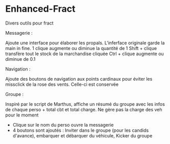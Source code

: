 # Enhanced-Fract
Divers outils pour fract

Messagerie : 

Ajoute une interface pour élaborer les propals. L'inferface originale garde la main in fine. 
1 clique augmente ou diminue la quantité de 1
Shift + clique transfère tout le stock de la marchandise cliquée
Ctrl + clique augmente ou diminue de 0.1

Navigation :

Ajoute des boutons de navigation aux points cardinaux pour éviter les missclick de la rose des vents. Celle-ci est conservée

Groupe :

Inspiré par le script de Marthus, affiche un résumé du groupe avec les infos de chaque perso + total cbt et total charge.
Ne gère pas la charge des veh pour le moment
- Clique sur le nom du perso ouvre la messagerie
- 4 boutons sont ajoutés : Inviter dans le groupe (pour les candids d'avance), embarquer et débarquer du véhicule, Kicker du groupe
